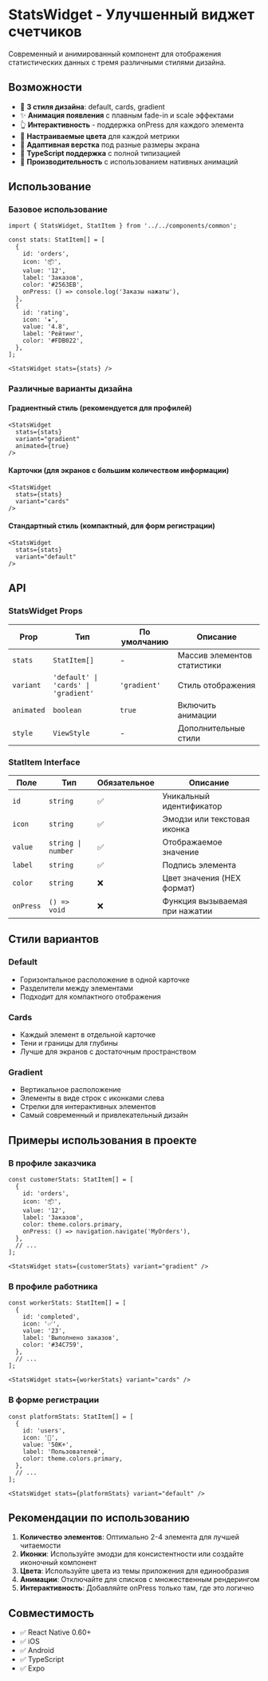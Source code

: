 # StatsWidget - Улучшенный виджет счетчиков

Современный и анимированный компонент для отображения статистических данных с тремя различными стилями дизайна.

## Возможности

- 🎨 **3 стиля дизайна**: default, cards, gradient
- ✨ **Анимация появления** с плавным fade-in и scale эффектами
- 👆 **Интерактивность** - поддержка onPress для каждого элемента
- 🎯 **Настраиваемые цвета** для каждой метрики
- 📱 **Адаптивная верстка** под разные размеры экрана
- 🔧 **TypeScript поддержка** с полной типизацией
- 🚀 **Производительность** с использованием нативных анимаций

## Использование

### Базовое использование

```tsx
import { StatsWidget, StatItem } from '../../components/common';

const stats: StatItem[] = [
  {
    id: 'orders',
    icon: '📦',
    value: '12',
    label: 'Заказов',
    color: '#2563EB',
    onPress: () => console.log('Заказы нажаты'),
  },
  {
    id: 'rating',
    icon: '★',
    value: '4.8',
    label: 'Рейтинг',
    color: '#FDB022',
  },
];

<StatsWidget stats={stats} />
```

### Различные варианты дизайна

#### Градиентный стиль (рекомендуется для профилей)
```tsx
<StatsWidget 
  stats={stats} 
  variant="gradient"
  animated={true}
/>
```

#### Карточки (для экранов с большим количеством информации)
```tsx
<StatsWidget 
  stats={stats} 
  variant="cards"
/>
```

#### Стандартный стиль (компактный, для форм регистрации)
```tsx
<StatsWidget 
  stats={stats} 
  variant="default"
/>
```

## API

### StatsWidget Props

| Prop | Тип | По умолчанию | Описание |
|------|-----|--------------|----------|
| `stats` | `StatItem[]` | - | Массив элементов статистики |
| `variant` | `'default' \| 'cards' \| 'gradient'` | `'gradient'` | Стиль отображения |
| `animated` | `boolean` | `true` | Включить анимации |
| `style` | `ViewStyle` | - | Дополнительные стили |

### StatItem Interface

| Поле | Тип | Обязательное | Описание |
|------|-----|--------------|----------|
| `id` | `string` | ✅ | Уникальный идентификатор |
| `icon` | `string` | ✅ | Эмодзи или текстовая иконка |
| `value` | `string \| number` | ✅ | Отображаемое значение |
| `label` | `string` | ✅ | Подпись элемента |
| `color` | `string` | ❌ | Цвет значения (HEX формат) |
| `onPress` | `() => void` | ❌ | Функция вызываемая при нажатии |

## Стили вариантов

### Default
- Горизонтальное расположение в одной карточке
- Разделители между элементами
- Подходит для компактного отображения

### Cards
- Каждый элемент в отдельной карточке
- Тени и границы для глубины
- Лучше для экранов с достаточным пространством

### Gradient
- Вертикальное расположение
- Элементы в виде строк с иконками слева
- Стрелки для интерактивных элементов
- Самый современный и привлекательный дизайн

## Примеры использования в проекте

### В профиле заказчика
```tsx
const customerStats: StatItem[] = [
  {
    id: 'orders',
    icon: '📦',
    value: '12',
    label: 'Заказов',
    color: theme.colors.primary,
    onPress: () => navigation.navigate('MyOrders'),
  },
  // ...
];

<StatsWidget stats={customerStats} variant="gradient" />
```

### В профиле работника
```tsx
const workerStats: StatItem[] = [
  {
    id: 'completed',
    icon: '✅',
    value: '23',
    label: 'Выполнено заказов',
    color: '#34C759',
  },
  // ...
];

<StatsWidget stats={workerStats} variant="cards" />
```

### В форме регистрации
```tsx
const platformStats: StatItem[] = [
  {
    id: 'users',
    icon: '👥',
    value: '50K+',
    label: 'Пользователей',
    color: theme.colors.primary,
  },
  // ...
];

<StatsWidget stats={platformStats} variant="default" />
```

## Рекомендации по использованию

1. **Количество элементов**: Оптимально 2-4 элемента для лучшей читаемости
2. **Иконки**: Используйте эмодзи для консистентности или создайте иконочный компонент
3. **Цвета**: Используйте цвета из темы приложения для единообразия
4. **Анимации**: Отключайте для списков с множественным рендерингом
5. **Интерактивность**: Добавляйте onPress только там, где это логично

## Совместимость

- ✅ React Native 0.60+
- ✅ iOS
- ✅ Android
- ✅ TypeScript
- ✅ Expo 